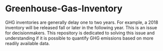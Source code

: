 # Greenhouse-Gas-Inventory
GHG inventories are generally delay one to two years. For example, a 2018 inventory will be released fall or later in the following year. This is an issue for decisionmakers. This repository is dedicated to solving this issue and understanding if it is possible to quantify GHG emissions based on more readily available data.
